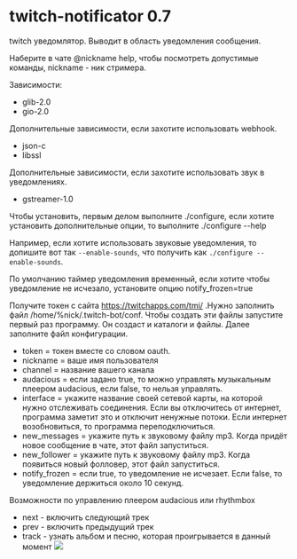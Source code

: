 # twitch-notificator 0.7
twitch уведомлятор. Выводит в область уведомления сообщения.

Наберите в чате @nickname help, чтобы посмотреть допустимые команды, nickname - ник стримера.

Зависимости:
* glib-2.0
* gio-2.0

Дополнительные зависимости, если захотите использовать webhook.
* json-c
* libssl

Дополнительные зависимости, если захотите использовать звук в уведомлениях.
* gstreamer-1.0

Чтобы установить, первым делом выполните ./configure, если хотите установить дополнительные опции, то выполните ./configure --help

Например, если хотите использовать звуковые уведомления, то допишите вот так `--enable-sounds`, что получить как `./configure --enable-sounds`.

По умолчанию таймер уведомления временный, если хотите чтобы уведомление не исчезало, установите опцию notify_frozen=true


Получите токен с сайта https://twitchapps.com/tmi/ .Нужно заполнить файл /home/%nick/.twitch-bot/conf. Чтобы создать эти файлы запустите первый раз программу. Он создаст и каталоги и файлы. Далее заполните файл конфигурации.
* token = токен вместе со словом oauth.
* nickname = ваше имя пользователя 
* channel = название вашего канала
* audacious = если задано true, то можно управлять музыкальным плеером audacious, если false, то нельзя управлять.
* interface = укажите название своей сетевой карты, на которой нужно отслеживать соединения. Если вы отключитесь от интернет, программа заметит это и отключит ненужные потоки. Если интернет возобновиться, то программа переподключиться.
* new_messages = укажите путь к звуковому файлу mp3. Когда придёт новое сообщение в чате, этот файл запуститься.
* new_follower = укажите путь к звуковому файлу mp3. Когда появиться новый фолловер, этот файл запуститься.
* notify_frozen = если true, то уведомление не исчезает. Если false, то уведомление держиться около 10 секунд.

Возможности по управлению плеером audacious или rhythmbox
* next - включить следующий трек
* prev - включить предыдущий трек
* track - узнать альбом и песню, которая проигрывается в данный момент
![](http://s1.uploadpics.ru/images/Wylq3uVVHS.png)
